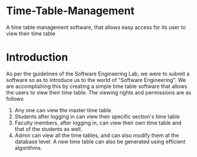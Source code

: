 # Time-Table-Management
A time table management software, that allows easy access for its user to view their time table

# Introduction
As per the guidelines of the Software Engineering Lab, we were to submit a software so as to introduce us to the world of "Software Engineering". We are accomplishing this by creating a simple time table software that allows the users to view their time table. The viewing rights and permissions are as follows
  1. Any one can view the master time table
  2. Students after logging in can view their specific section's time table
  3. Faculty members, after logging in, can view their own time table and that of the students as well.
  4. Admin can view all the time tables, and can also modify them at the database level. A new time table can also be generated using efficient algorithms.
